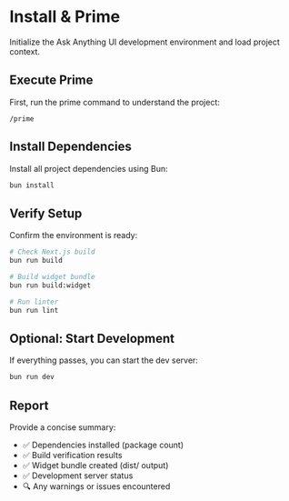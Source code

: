 # Install & Prime

Initialize the Ask Anything UI development environment and load project context.

## Execute Prime
First, run the prime command to understand the project:
```
/prime
```

## Install Dependencies
Install all project dependencies using Bun:
```bash
bun install
```

## Verify Setup
Confirm the environment is ready:
```bash
# Check Next.js build
bun run build

# Build widget bundle
bun run build:widget

# Run linter
bun run lint
```

## Optional: Start Development
If everything passes, you can start the dev server:
```bash
bun run dev
```

## Report

Provide a concise summary:
- ✅ Dependencies installed (package count)
- ✅ Build verification results
- ✅ Widget bundle created (dist/ output)
- ✅ Development server status
- 🔍 Any warnings or issues encountered
